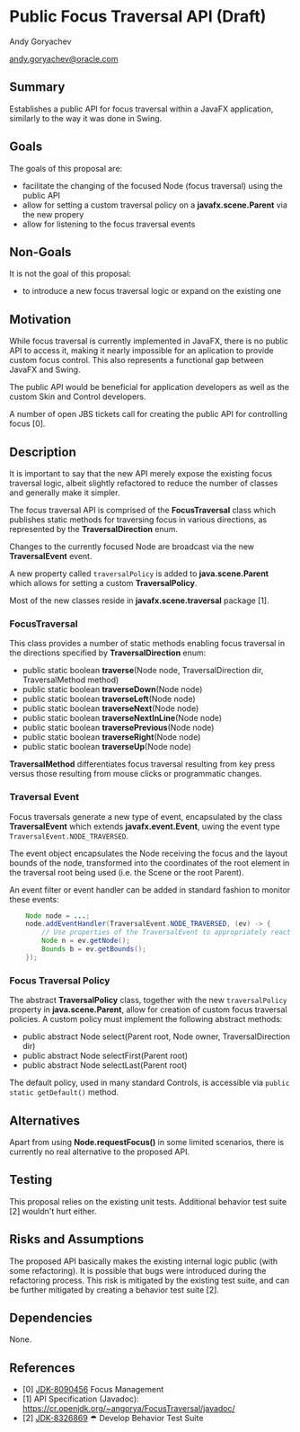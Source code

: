 # Public Focus Traversal API (Draft)

Andy Goryachev

<andy.goryachev@oracle.com>


## Summary

Establishes a public API for focus traversal within a JavaFX application,
similarly to the way it was done in Swing.



## Goals

The goals of this proposal are:

- facilitate the changing of the focused Node (focus traversal) using the public API
- allow for setting a custom traversal policy on a **javafx.scene.Parent** via the new propery
- allow for listening to the focus traversal events



## Non-Goals

It is not the goal of this proposal:

- to introduce a new focus traversal logic or expand on the existing one



## Motivation

While focus traversal is currently implemented in JavaFX, there is no public API to access it,
making it nearly impossible for an aplication to provide custom focus control.  This also represents
a functional gap between JavaFX and Swing.

The public API would be beneficial for application developers as well as the custom Skin and Control developers.

A number of open JBS tickets call for creating the public API for controlling focus [0].




## Description

It is important to say that the new API merely expose the existing focus traversal logic,
albeit slightly refactored to reduce the number of classes and generally make it simpler.

The focus traversal API is comprised of the **FocusTraversal** class which publishes static methods
for traversing focus in various directions, as represented by the **TraversalDirection** enum.

Changes to the currently focused Node are broadcast via the new **TraversalEvent** event.

A new property called `traversalPolicy` is added to **java.scene.Parent** which allows for setting
a custom **TraversalPolicy**.

Most of the new classes reside in **javafx.scene.traversal** package [1].



### FocusTraversal

This class provides a number of static methods enabling focus traversal in the directions
specified by **TraversalDirection** enum:

- public static boolean **traverse**(Node node, TraversalDirection dir, TraversalMethod method)
- public static boolean **traverseDown**(Node node)
- public static boolean **traverseLeft**(Node node)
- public static boolean **traverseNext**(Node node)
- public static boolean **traverseNextInLine**(Node node)
- public static boolean **traversePrevious**(Node node)
- public static boolean **traverseRight**(Node node)
- public static boolean **traverseUp**(Node node)

**TraversalMethod** differentiates focus traversal resulting from key press versus those resulting from
mouse clicks or programmatic changes.



### Traversal Event

Focus traversals generate a new type of event, encapsulated by the class **TraversalEvent** which extends
**javafx.event.Event**, uwing the event type `TraversalEvent.NODE_TRAVERSED`.

The event object encapsulates the Node receiving the focus and the layout bounds of the node,
transformed into the coordinates of the root element in the traversal root being used
(i.e. the Scene or the root Parent).

An event filter or event handler can be added in standard fashion to monitor these events:

```java
    Node node = ...;
    node.addEventHandler(TraversalEvent.NODE_TRAVERSED, (ev) -> {
        // Use properties of the TraversalEvent to appropriately react to this event
        Node n = ev.getNode();
        Bounds b = ev.getBounds();
    });
```


### Focus Traversal Policy

The abstract **TraversalPolicy** class, together with the new `traversalPolicy` property in **java.scene.Parent**,
allow for creation of custom focus traversal policies.  A custom policy must implement the following
abstract methods:

- public abstract Node select(Parent root, Node owner, TraversalDirection dir)
- public abstract Node selectFirst(Parent root)
- public abstract Node selectLast(Parent root)

The default policy, used in many standard Controls, is accessible via `public static getDefault()` method.



## Alternatives

Apart from using **Node.requestFocus()** in some limited scenarios,
there is currently no real alternative to the proposed API.



## Testing

This proposal relies on the existing unit tests.  Additional behavior test suite [2] wouldn't hurt either.



## Risks and Assumptions

The proposed API basically makes the existing internal logic public (with some refactoring).
It is possible that bugs were introduced during the refactoring process.  This risk is mitigated by the existing
test suite, and can be further mitigated by creating a behavior test suite [2].



## Dependencies

None.



## References

- [0] [JDK-8090456](https://bugs.openjdk.org/browse/JDK-8090456) Focus Management
- [1] API Specification (Javadoc): https://cr.openjdk.org/~angorya/FocusTraversal/javadoc/
- [2] [JDK-8326869](https://bugs.openjdk.org/browse/JDK-8326869) ☂ Develop Behavior Test Suite
